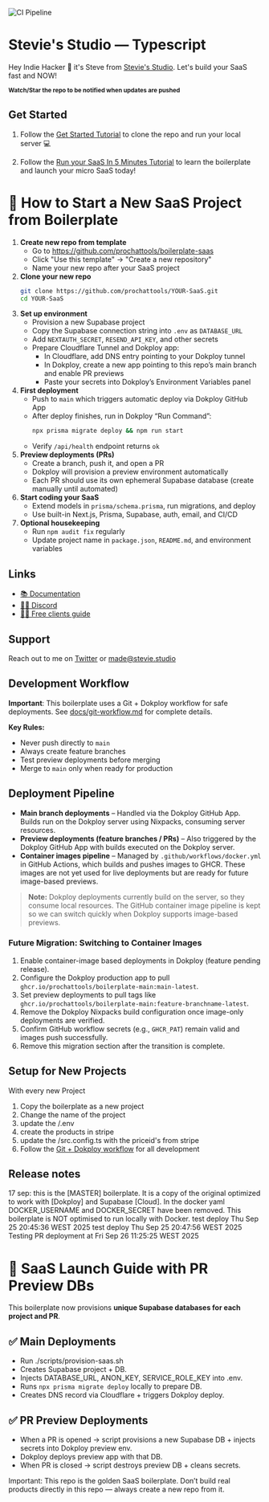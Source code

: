 ![CI Pipeline](https://github.com/prochattools/boilerplate-main/actions/workflows/docker.yml/badge.svg)

# Stevie's Studio — Typescript

Hey Indie Hacker 👋 it's Steve from [Stevie's Studio](https://docs.microsaasfast.me/). Let's build your SaaS fast and NOW!

<sub>**Watch/Star the repo to be notified when updates are pushed**</sub>

## Get Started

1. Follow the [Get Started Tutorial](https://docs.microsaasfast.me/) to clone the repo and run your local server 💻

2. Follow the [Run your SaaS In 5 Minutes Tutorial](https://docs.microsaasfast.me/microsaas-in-5-minutes/) to learn the boilerplate and launch your micro SaaS today!

# 🚀 How to Start a New SaaS Project from Boilerplate

1. **Create new repo from template**
   - Go to https://github.com/prochattools/boilerplate-saas
   - Click "Use this template" → "Create a new repository"
   - Name your new repo after your SaaS project
2. **Clone your new repo**
   ```bash
   git clone https://github.com/prochattools/YOUR-SaaS.git
   cd YOUR-SaaS
   ```
3. **Set up environment**
   - Provision a new Supabase project
   - Copy the Supabase connection string into `.env` as `DATABASE_URL`
   - Add `NEXTAUTH_SECRET`, `RESEND_API_KEY`, and other secrets
   - Prepare Cloudflare Tunnel and Dokploy app:
     - In Cloudflare, add DNS entry pointing to your Dokploy tunnel
     - In Dokploy, create a new app pointing to this repo’s main branch and enable PR previews
     - Paste your secrets into Dokploy’s Environment Variables panel
4. **First deployment**
   - Push to `main` which triggers automatic deploy via Dokploy GitHub App
   - After deploy finishes, run in Dokploy “Run Command”:
     ```bash
     npx prisma migrate deploy && npm run start
     ```
   - Verify `/api/health` endpoint returns `ok`
5. **Preview deployments (PRs)**
   - Create a branch, push it, and open a PR
   - Dokploy will provision a preview environment automatically
   - Each PR should use its own ephemeral Supabase database (create manually until automated)
6. **Start coding your SaaS**
   - Extend models in `prisma/schema.prisma`, run migrations, and deploy
   - Use built-in Next.js, Prisma, Supabase, auth, email, and CI/CD
7. **Optional housekeeping**
   - Run `npm audit fix` regularly
   - Update project name in `package.json`, `README.md`, and environment variables

## Links

- [📚 Documentation](https://docs.microsaasfast.me/)
- [🧑‍💻 Discord](https://discord.gg/U75p2BQuAH)
- [🧑‍💻 Free clients guide](https://www.notion.so/Product-Hunt-Launch-36a5b9610bf04559b8fcf4a2a7b90ea6?pvs=4)

## Support

Reach out to me on [Twitter](https://twitter.com/iamstv) or made@stevie.studio

## Development Workflow

**Important**: This boilerplate uses a Git + Dokploy workflow for safe deployments. See [docs/git-workflow.md](./docs/git-workflow.md) for complete details.

**Key Rules:**
- Never push directly to `main`
- Always create feature branches
- Test preview deployments before merging
- Merge to `main` only when ready for production

## Deployment Pipeline

- **Main branch deployments** – Handled via the Dokploy GitHub App. Builds run on the Dokploy server using Nixpacks, consuming server resources.
- **Preview deployments (feature branches / PRs)** – Also triggered by the Dokploy GitHub App with builds executed on the Dokploy server.
- **Container images pipeline** – Managed by `.github/workflows/docker.yml` in GitHub Actions, which builds and pushes images to GHCR. These images are not yet used for live deployments but are ready for future image-based previews.

> **Note:** Dokploy deployments currently build on the server, so they consume local resources. The GitHub container image pipeline is kept so we can switch quickly when Dokploy supports image-based previews.

### Future Migration: Switching to Container Images
1. Enable container-image based deployments in Dokploy (feature pending release).
2. Configure the Dokploy production app to pull `ghcr.io/prochattools/boilerplate-main:main-latest`.
3. Set preview deployments to pull tags like `ghcr.io/prochattools/boilerplate-main:feature-branchname-latest`.
4. Remove the Dokploy Nixpacks build configuration once image-only deployments are verified.
5. Confirm GitHub workflow secrets (e.g., `GHCR_PAT`) remain valid and images push successfully.
6. Remove this migration section after the transition is complete.

## Setup for New Projects

With every new Project
1. Copy the boilerplate as a new project
2. Change the name of the project
3. update the /.env
4. create the products in stripe
5. update the /src.config.ts with the priceid's from stripe
6. Follow the [Git + Dokploy workflow](./docs/git-workflow.md) for all development

## Release notes

17 sep: this is the [MASTER] boilerplate. It is a copy of the original optimized to work with [Dokploy] and Supabase [Cloud]. In the docker yaml DOCKER_USERNAME and DOCKER_SECRET have been removed. This boilerplate is NOT optimised to run locally with Docker.
test deploy Thu Sep 25 20:45:36 WEST 2025
test deploy Thu Sep 25 20:47:56 WEST 2025
Testing PR deployment at Fri Sep 26 11:25:25 WEST 2025

# 🚀 SaaS Launch Guide with PR Preview DBs

This boilerplate now provisions **unique Supabase databases for each project and PR**.  

## ✅ Main Deployments
- Run ./scripts/provision-saas.sh <app-name> <domain>
- Creates Supabase project + DB.
- Injects DATABASE_URL, ANON_KEY, SERVICE_ROLE_KEY into .env.
- Runs `npx prisma migrate deploy` locally to prepare DB.
- Creates DNS record via Cloudflare + triggers Dokploy deploy.

## ✅ PR Preview Deployments
- When a PR is opened → script provisions a new Supabase DB + injects secrets into Dokploy preview env.
- Dokploy deploys preview app with that DB.
- When PR is closed → script destroys preview DB + cleans secrets.

Important: This repo is the golden SaaS boilerplate. Don’t build real products directly in this repo — always create a new repo from it.
